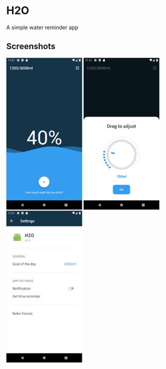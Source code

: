 # H2O 
A simple water reminder app

## Screenshots
<img src="/screenshots/screenshot1.png" width="200" /> <img src="/screenshots/screenshot3.png" width="200" /> <img src="/screenshots/screenshot2.png" width="200" />
